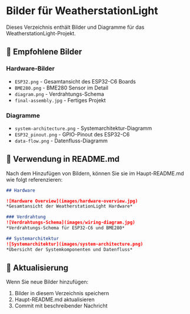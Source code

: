 # Bilder für WeatherstationLight

Dieses Verzeichnis enthält Bilder und Diagramme für das WeatherstationLight-Projekt.

## 📸 Empfohlene Bilder

### Hardware-Bilder
- `ESP32.png` - Gesamtansicht des ESP32-C6 Boards
- `BME280.png` - BME280 Sensor im Detail
- `diagram.png` - Verdrahtungs-Schema
- `final-assembly.jpg` - Fertiges Projekt

### Diagramme
- `system-architecture.png` - Systemarchitektur-Diagramm
- `ESP32_pinout.png` - GPIO-Pinout des ESP32-C6
- `data-flow.png` - Datenfluss-Diagramm


## 📝 Verwendung in README.md

Nach dem Hinzufügen von Bildern, können Sie sie im Haupt-README.md wie folgt referenzieren:

```markdown
## Hardware

![Hardware Overview](images/hardware-overview.jpg)
*Gesamtansicht der WeatherstationLight Hardware*

### Verdrahtung
![Verdrahtungs-Schema](images/wiring-diagram.jpg)
*Verdrahtungs-Schema für ESP32-C6 und BME280*

## Systemarchitektur
![Systemarchitektur](images/system-architecture.png)
*Übersicht der Systemkomponenten und Datenfluss*
```

## 🔄 Aktualisierung

Wenn Sie neue Bilder hinzufügen:
1. Bilder in diesem Verzeichnis speichern
2. Haupt-README.md aktualisieren
3. Commit mit beschreibender Nachricht
